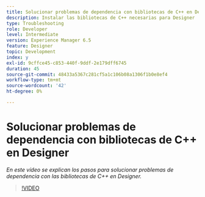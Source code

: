 ```yaml
---
title: Solucionar problemas de dependencia con bibliotecas de C++ en Designer
description: Instalar las bibliotecas de C++ necesarias para Designer
type: Troubleshooting
role: Developer
level: Intermediate
version: Experience Manager 6.5
feature: Designer
topic: Development
index: y
exl-id: 9cffce45-c853-440f-9ddf-2e179dff6745
duration: 45
source-git-commit: 48433a5367c281cf5a1c106b08a1306f1b0e8ef4
workflow-type: tm+mt
source-wordcount: '42'
ht-degree: 0%

---
```


# Solucionar problemas de dependencia con bibliotecas de C++ en Designer

*En este vídeo se explican los pasos para solucionar problemas de dependencia con las bibliotecas de C++ en Designer.*

>[!VIDEO](https://video.tv.adobe.com/v/3417620?quality=12&learn=on&captions=spa)
